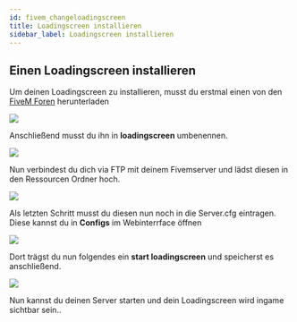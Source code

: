 ```yaml
---
id: fivem_changeloadingscreen
title: Loadingscreen installieren
sidebar_label: Loadingscreen installieren
---
```


## Einen Loadingscreen installieren

Um deinen Loadingscreen zu installieren, musst du erstmal einen von den [FiveM Foren](https://forum.cfx.re/) herunterladen

![](https://screensaver01.zap-hosting.com/index.php/s/9XLcRnmZRtBCm3x/preview)

Anschließend musst du ihn in **loadingscreen** umbenennen.

![](https://screensaver01.zap-hosting.com/index.php/s/frQ8q9tMcoL22cd/preview)

Nun verbindest du dich via FTP mit deinem Fivemserver und lädst diesen in den Ressourcen Ordner hoch.

![](https://screensaver01.zap-hosting.com/index.php/s/GY9KaeBJYQSaTS4/preview)

Als letzten Schritt musst du diesen nun noch in die Server.cfg eintragen. Diese kannst du in **Configs** im Webinterrface öffnen

![](https://screensaver01.zap-hosting.com/index.php/s/JDWoidqGXe5QTR9/preview)

Dort trägst du nun folgendes ein **start loadingscreen** und speicherst es anschließend.

![](https://screensaver01.zap-hosting.com/index.php/s/gE52MxjbCcSnMgK/preview)

Nun kannst du deinen Server starten und dein Loadingscreen wird ingame sichtbar sein..




